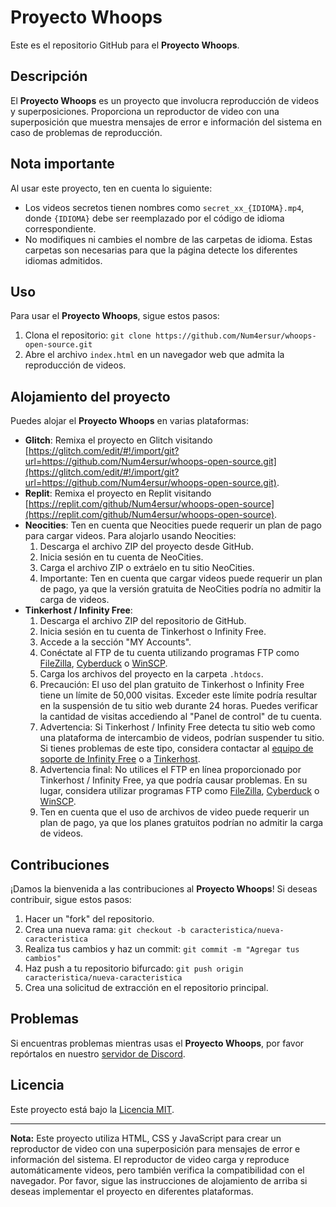 # Proyecto Whoops

Este es el repositorio GitHub para el **Proyecto Whoops**.

## Descripción

El **Proyecto Whoops** es un proyecto que involucra reproducción de videos y superposiciones. Proporciona un reproductor de video con una superposición que muestra mensajes de error e información del sistema en caso de problemas de reproducción.

## Nota importante

Al usar este proyecto, ten en cuenta lo siguiente:

- Los videos secretos tienen nombres como `secret_xx_{IDIOMA}.mp4`, donde `{IDIOMA}` debe ser reemplazado por el código de idioma correspondiente.
- No modifiques ni cambies el nombre de las carpetas de idioma. Estas carpetas son necesarias para que la página detecte los diferentes idiomas admitidos.

## Uso

Para usar el **Proyecto Whoops**, sigue estos pasos:

1. Clona el repositorio: `git clone https://github.com/Num4ersur/whoops-open-source.git`
2. Abre el archivo `index.html` en un navegador web que admita la reproducción de videos.

## Alojamiento del proyecto

Puedes alojar el **Proyecto Whoops** en varias plataformas:

- **Glitch**: Remixa el proyecto en Glitch visitando [https://glitch.com/edit/#!/import/git?url=https://github.com/Num4ersur/whoops-open-source.git](https://glitch.com/edit/#!/import/git?url=https://github.com/Num4ersur/whoops-open-source.git).
- **Replit**: Remixa el proyecto en Replit visitando [https://replit.com/github/Num4ersur/whoops-open-source](https://replit.com/github/Num4ersur/whoops-open-source).
- **Neocities**: Ten en cuenta que Neocities puede requerir un plan de pago para cargar videos. Para alojarlo usando Neocities:
  1. Descarga el archivo ZIP del proyecto desde GitHub.
  2. Inicia sesión en tu cuenta de NeoCities.
  3. Carga el archivo ZIP o extráelo en tu sitio NeoCities.
  4. Importante: Ten en cuenta que cargar videos puede requerir un plan de pago, ya que la versión gratuita de NeoCities podría no admitir la carga de videos.
- **Tinkerhost / Infinity Free**:
  1. Descarga el archivo ZIP del repositorio de GitHub.
  2. Inicia sesión en tu cuenta de Tinkerhost o Infinity Free.
  3. Accede a la sección "MY Accounts".
  4. Conéctate al FTP de tu cuenta utilizando programas FTP como [FileZilla](https://filezilla-project.org/), [Cyberduck](https://cyberduck.io/) o [WinSCP](https://winscp.net/eng/index.php).
  5. Carga los archivos del proyecto en la carpeta `.htdocs`.
  6. Precaución: El uso del plan gratuito de Tinkerhost o Infinity Free tiene un límite de 50,000 visitas. Exceder este límite podría resultar en la suspensión de tu sitio web durante 24 horas. Puedes verificar la cantidad de visitas accediendo al "Panel de control" de tu cuenta.
  7. Advertencia: Si Tinkerhost / Infinity Free detecta tu sitio web como una plataforma de intercambio de videos, podrían suspender tu sitio. Si tienes problemas de este tipo, considera contactar al [equipo de soporte de Infinity Free](https://forum.infinityfree.net/) o a [Tinkerhost](https://community.tinkerhost.net/).
  8. Advertencia final: No utilices el FTP en línea proporcionado por Tinkerhost / Infinity Free, ya que podría causar problemas. En su lugar, considera utilizar programas FTP como [FileZilla](https://filezilla-project.org/), [Cyberduck](https://cyberduck.io/) o [WinSCP](https://winscp.net/eng/index.php).
  9. Ten en cuenta que el uso de archivos de video puede requerir un plan de pago, ya que los planes gratuitos podrían no admitir la carga de videos.

## Contribuciones

¡Damos la bienvenida a las contribuciones al **Proyecto Whoops**! Si deseas contribuir, sigue estos pasos:

1. Hacer un "fork" del repositorio.
2. Crea una nueva rama: `git checkout -b caracteristica/nueva-caracteristica`
3. Realiza tus cambios y haz un commit: `git commit -m "Agregar tus cambios"`
4. Haz push a tu repositorio bifurcado: `git push origin caracteristica/nueva-caracteristica`
5. Crea una solicitud de extracción en el repositorio principal.

## Problemas

Si encuentras problemas mientras usas el **Proyecto Whoops**, por favor repórtalos en nuestro [servidor de Discord](https://discord.gg/zgzh6REz2d).

## Licencia

Este proyecto está bajo la [Licencia MIT](LICENSE).

---

**Nota:** Este proyecto utiliza HTML, CSS y JavaScript para crear un reproductor de video con una superposición para mensajes de error e información del sistema. El reproductor de video carga y reproduce automáticamente videos, pero también verifica la compatibilidad con el navegador. Por favor, sigue las instrucciones de alojamiento de arriba si deseas implementar el proyecto en diferentes plataformas.
